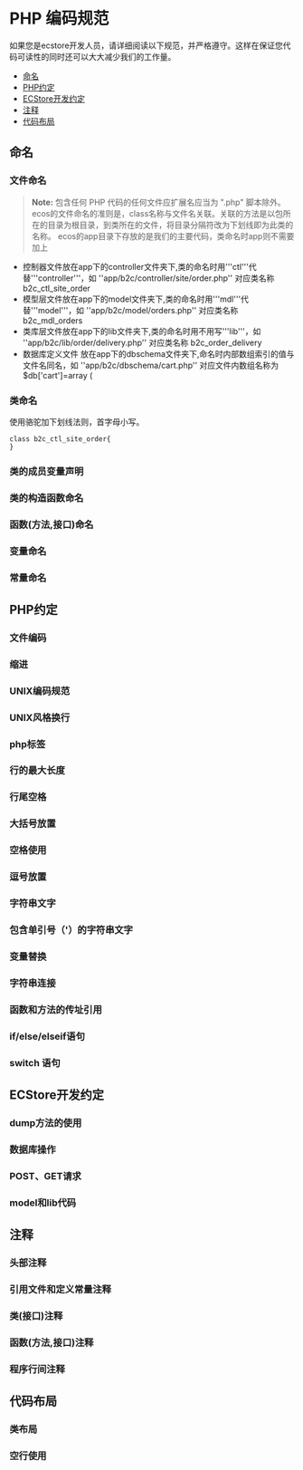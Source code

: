 # PHP 编码规范
如果您是ecstore开发人员，请详细阅读以下规范，并严格遵守。这样在保证您代码可读性的同时还可以大大减少我们的工作量。

- [命名](#named-agreement)
- [PHP约定](#php-agreement)
- [ECStore开发约定](#ecstore-agreement)
- [注释](#comment-agreement)
- [代码布局](#code-topology-agreement)

<a name="named-agreement"></a>
## 命名
### 文件命名
> **Note:** 包含任何 PHP 代码的任何文件应扩展名应当为 ".php" 脚本除外。
ecos的文件命名的准则是，class名称与文件名关联。关联的方法是以包所在的目录为根目录，到类所在的文件，将目录分隔符改为下划线即为此类的名称。
ecos的app目录下存放的是我们的主要代码，类命名时app则不需要加上

- 控制器文件放在app下的controller文件夹下,类的命名时用'''ctl'''代替'''controller'''，如 ''app/b2c/controller/site/order.php'' 对应类名称 b2c_ctl_site_order
- 模型层文件放在app下的model文件夹下,类的命名时用'''mdl'''代替'''model'''，如 ''app/b2c/model/orders.php'' 对应类名称 b2c_mdl_orders
- 类库层文件放在app下的lib文件夹下,类的命名时用不用写'''lib'''，如 ''app/b2c/lib/order/delivery.php'' 对应类名称 b2c_order_delivery
- 数据库定义文件 放在app下的dbschema文件夹下,命名时内部数组索引的值与文件名同名，如 ''app/b2c/dbschema/cart.php'' 对应文件内数组名称为 $db['cart']=array (

### 类命名
使用骆驼加下划线法则，首字母小写。

    class b2c_ctl_site_order{
    }

### 类的成员变量声明
### 类的构造函数命名
### 函数(方法,接口)命名
### 变量命名
### 常量命名
<a name="php-agreement"></a>
## PHP约定
### 文件编码
### 缩进
### UNIX编码规范
### UNIX风格换行
### php标签
### 行的最大长度
### 行尾空格
### 大括号放置
### 空格使用
### 逗号放置
### 字符串文字
### 包含单引号（'）的字符串文字
### 变量替换
### 字符串连接
### 函数和方法的传址引用
### if/else/elseif语句
### switch 语句
<a name="ecstore-agreement"></a>
## ECStore开发约定
### dump方法的使用
### 数据库操作
### POST、GET请求
### model和lib代码
<a name="comment-agreement"></a>
## 注释
### 头部注释
### 引用文件和定义常量注释
### 类(接口)注释
### 函数(方法,接口)注释
### 程序行间注释
<a name="code-topology-agreement"></a>
## 代码布局
### 类布局
### 空行使用
